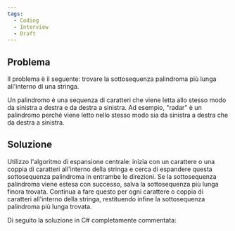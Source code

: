 ```yaml
---
tags:
  - Coding
  - Interview
  - Draft
---
```



## Problema

Il problema è il seguente: trovare la sottosequenza palindroma più lunga all'interno di una stringa.

Un palindromo è una sequenza di caratteri che viene letta allo stesso modo da sinistra a destra e da destra a sinistra. Ad esempio, "radar" è un palindromo perché viene letto nello stesso modo sia da sinistra a destra che da destra a sinistra.

## Soluzione

Utilizzo l'algoritmo di espansione centrale: inizia con un carattere o una coppia di caratteri all'interno della stringa e cerca di espandere questa sottosequenza palindroma in entrambe le direzioni. Se la sottosequenza palindroma viene estesa con successo, salva la sottosequenza più lunga finora trovata. Continua a fare questo per ogni carattere o coppia di caratteri all'interno della stringa, restituendo infine la sottosequenza palindroma più lunga trovata.

Di seguito la soluzione in C# completamente commentata:

```csharp

```